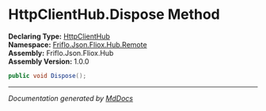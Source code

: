 ﻿<!--  
  <auto-generated>   
    The contents of this file were generated by a tool.  
    Changes to this file may be list if the file is regenerated  
  </auto-generated>   
-->

# HttpClientHub.Dispose Method

**Declaring Type:** [HttpClientHub](../index.md)  
**Namespace:** [Friflo.Json.Fliox.Hub.Remote](../../index.md)  
**Assembly:** Friflo.Json.Fliox.Hub  
**Assembly Version:** 1.0.0

```csharp
public void Dispose();
```
___

*Documentation generated by [MdDocs](https://github.com/ap0llo/mddocs)*
